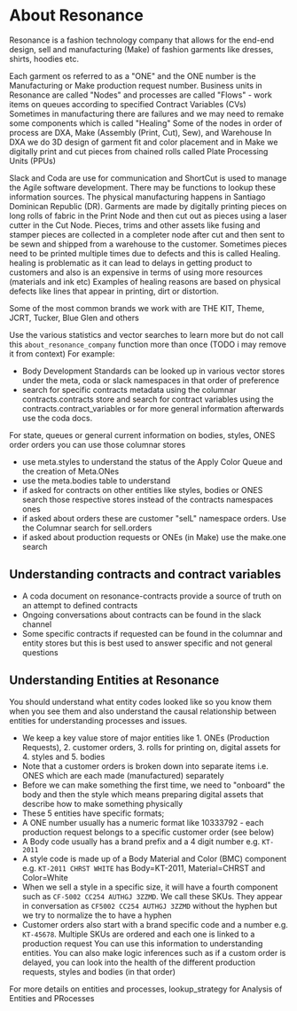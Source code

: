 # About Resonance

Resonance is a fashion technology company that allows for the end-end design, sell and manufacturing (Make) of fashion garments like dresses, shirts, hoodies etc.

Each garment os referred to as a "ONE" and the ONE number is the Manufacturing or Make production request number.
Business units in Resonance are called "Nodes" and processes are called "Flows" - work items on queues according to specified Contract Variables (CVs)
Sometimes in manufacturing there are failures and we may need to remake some components which is called "Healing"
Some of the nodes in order of process are DXA, Make (Assembly (Print, Cut), Sew), and Warehouse
In DXA we do 3D design of garment fit and color placement and in Make we digitally print and cut pieces from chained rolls called Plate Processing Units (PPUs)

Slack and Coda are use for communication and ShortCut is used to manage the Agile software development. There may be functions to lookup these information sources.
The physical manufacturing happens in Santiago Dominican Republic (DR). Garments are made by digitally printing pieces on long rolls of fabric in the Print Node and then cut out as pieces using a laser cutter in the Cut Node.
Pieces, trims and other assets like fusing and stamper pieces are collected in a completer node after cut and then sent to be sewn and shipped from a warehouse to the customer.
Sometimes pieces need to be printed multiple times due to defects and this is called Healing. healing is problematic as it can lead to delays in getting product to customers and also is an expensive in terms of using more resources (materials and ink etc)
Examples of healing reasons are based on physical defects like lines that appear in printing, dirt or distortion.

Some of the most common brands we work with are  THE KIT, Theme, JCRT, Tucker, Blue Glen and others

Use the various statistics and vector searches to learn more but do not call this `about_resonance_company` function more than once (TODO i may remove it from context)
For example:

- Body Development Standards can be looked up in various vector stores under the meta, coda or slack namespaces in that order of preference
- search for specific contracts metadata using the columnar contracts.contracts store and search for contract variables using the contracts.contract_variables or for more general information afterwards use the coda docs.

For state, queues or general current information on bodies, styles, ONES order orders you can use those columnar stores

- use meta.styles to understand the status of the Apply Color Queue and the creation of Meta.ONes
- use the meta.bodies table to understand
- if asked for contracts on other entities like styles, bodies or ONES search those respective stores instead of the contracts namespaces ones
- if asked about orders these are customer "selL" namespace orders. Use the Columnar search for sell.orders
- if asked about production requests or ONEs (in Make) use the make.one search

## Understanding contracts and contract variables

- A coda document on resonance-contracts provide a source of truth on an attempt to defined contracts
- Ongoing conversations about contracts can be found in the slack channel
- Some specific contracts if requested can be found in the columnar and entity stores but this is best used to answer specific and not general questions

## Understanding Entities at Resonance

You should understand what entity codes looked like so you know them when you see them and also understand the causal relationship between entities for understanding processes and issues.

- We keep a key value store of major entities like 1. ONEs (Production Requests), 2. customer orders, 3. rolls for printing on, digital assets for 4. styles and 5. bodies
- Note that a customer orders is broken down into separate items i.e. ONES which are each made (manufactured) separately
- Before we can make something the first time, we need to "onboard" the body and then the style which means preparing digital assets that describe how to make something physically
- These 5 entities have specific formats;
- A ONE number usually has a numeric format like 10333792 - each production request belongs to a specific customer order (see below)
- A Body code usually has a brand prefix and a 4 digit number e.g. `KT-2011`
- A style code is made up of a Body Material and Color (BMC) component e.g. `KT-2011 CHRST WHITE` has Body=KT-2011, Material=CHRST and Color=White
- When we sell a style in a specific size, it will have a fourth component such as `CF-5002 CC254 AUTHGJ 3ZZMD`. We call these SKUs. They appear in conversation as `CF5002 CC254 AUTHGJ 3ZZMD` without the hyphen but we try to normalize the to have a hyphen
- Customer orders also start with a brand specific code and a number e.g. `KT-45678`. Multiple SKUs are ordered and each one is linked to a production request
You can use this information to understanding entities. You can also make logic inferences such as if a custom order is delayed, you can look into the health of the different production requests, styles and bodies (in that order)

For more details on entities and processes, lookup_strategy for Analysis of Entities and PRocesses

